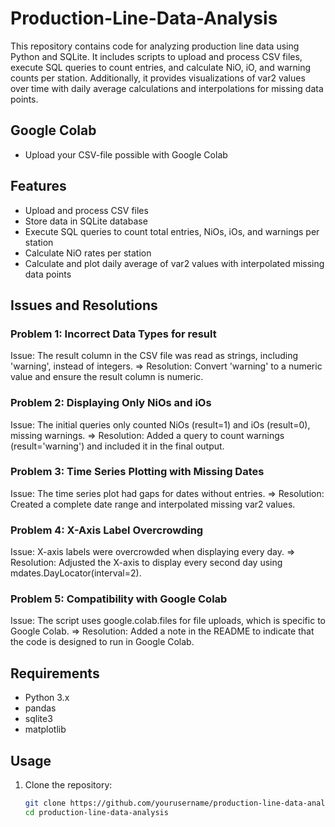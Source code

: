 # Production-Line-Data-Analysis

This repository contains code for analyzing production line data using Python and SQLite. It includes scripts to upload and process CSV files, execute SQL queries to count entries, and calculate NiO, iO, and warning counts per station. Additionally, it provides visualizations of var2 values over time with daily average calculations and interpolations for missing data points.

## Google Colab
- Upload your CSV-file possible with Google Colab

## Features
- Upload and process CSV files
- Store data in SQLite database
- Execute SQL queries to count total entries, NiOs, iOs, and warnings per station
- Calculate NiO rates per station
- Calculate and plot daily average of var2 values with interpolated missing data points

## Issues and Resolutions
### Problem 1: Incorrect Data Types for result
Issue: The result column in the CSV file was read as strings, including 'warning', instead of integers. => Resolution: Convert 'warning' to a numeric value and ensure the result column is numeric.
### Problem 2: Displaying Only NiOs and iOs
Issue: The initial queries only counted NiOs (result=1) and iOs (result=0), missing warnings. => Resolution: Added a query to count warnings (result='warning') and included it in the final output.
### Problem 3: Time Series Plotting with Missing Dates
Issue: The time series plot had gaps for dates without entries. => Resolution: Created a complete date range and interpolated missing var2 values.
### Problem 4: X-Axis Label Overcrowding
Issue: X-axis labels were overcrowded when displaying every day. => Resolution: Adjusted the X-axis to display every second day using mdates.DayLocator(interval=2).
### Problem 5: Compatibility with Google Colab
Issue: The script uses google.colab.files for file uploads, which is specific to Google Colab. => Resolution: Added a note in the README to indicate that the code is designed to run in Google Colab.

## Requirements
- Python 3.x
- pandas
- sqlite3
- matplotlib

## Usage
1. Clone the repository:
   ```sh
   git clone https://github.com/yourusername/production-line-data-analysis.git
   cd production-line-data-analysis
